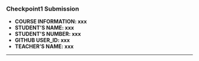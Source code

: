 ### Checkpoint1 Submission

- **COURSE INFORMATION: xxx**
- **STUDENT’S NAME: xxx**
- **STUDENT'S NUMBER: xxx**
- **GITHUB USER_ID: xxx**
- **TEACHER’S NAME: xxx**

---
